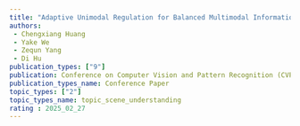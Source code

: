 ```yaml
---  
title: "Adaptive Unimodal Regulation for Balanced Multimodal Information Acquisition"  
authors:  
 - Chengxiang Huang
 - Yake We
 - Zequn Yang
 - Di Hu
publication_types: ["9"]  
publication: Conference on Computer Vision and Pattern Recognition (CVPR) 2025
publication_types_name: Conference Paper  
topic_types: ["2"]
topic_types_name: topic_scene_understanding
rating : 2025_02_27
---  
```

